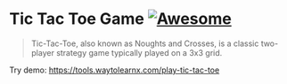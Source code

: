 # Tic Tac Toe Game [![Awesome](https://cdn.rawgit.com/sindresorhus/awesome/d7305f38d29fed78fa85652e3a63e154dd8e8829/media/badge.svg)](https://github.com/sindresorhus/awesome)

>Tic-Tac-Toe, also known as Noughts and Crosses, is a classic two-player strategy game typically played on a 3x3 grid.

Try demo: https://tools.waytolearnx.com/play-tic-tac-toe
